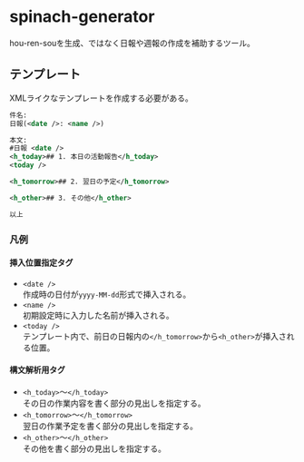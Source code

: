 # spinach-generator
hou-ren-souを生成、ではなく日報や週報の作成を補助するツール。

## テンプレート
XMLライクなテンプレートを作成する必要がある。
```XML
件名:
日報(<date />: <name />)

本文:
#日報 <date />
<h_today>## 1. 本⽇の活動報告</h_today>
<today />

<h_tomorrow>## 2. 翌⽇の予定</h_tomorrow>

<h_other>## 3. その他</h_other>

以上
```

### 凡例
#### 挿入位置指定タグ
* `<date />`  
  作成時の日付が`yyyy-MM-dd`形式で挿入される。
* `<name />`  
  初期設定時に入力した名前が挿入される。
* `<today />`  
  テンプレート内で、前日の日報内の`</h_tomorrow>`から`<h_other>`が挿入される位置。

#### 構文解析用タグ
* `<h_today>`～`</h_today>`  
  その日の作業内容を書く部分の見出しを指定する。
* `<h_tomorrow>`～`</h_tomorrow>`  
  翌日の作業予定を書く部分の見出しを指定する。
* `<h_other>`～`</h_other>`  
  その他を書く部分の見出しを指定する。
